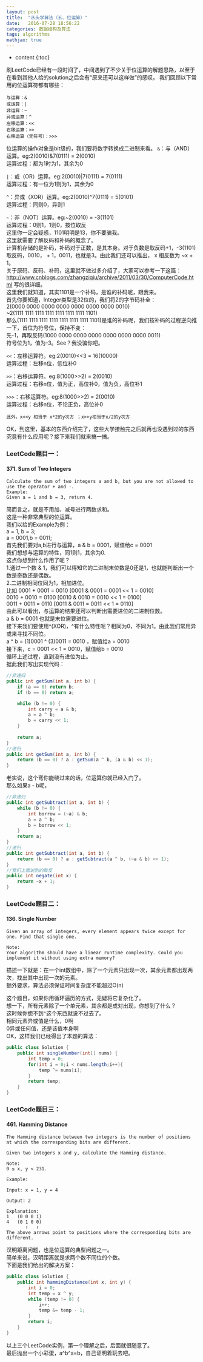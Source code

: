 ```yaml
---
layout: post
title:  "从头学算法（五、位运算）"
date:   2016-07-28 18:56:22
categories: 数据结构及算法
tags: algorithms
mathjax: true
---
```


* content
{:toc}

刷LeetCode已经有一段时间了，中间遇到了不少关于位运算的解题思路，以至于在看到其他人给的solution之后会有“原来还可以这样做”的感叹。
我们回顾以下常用的位运算符都有哪些：

    与运算：&
    或运算：|
    非运算：~
    异或运算：^
    左移运算：<<
    右移运算：>>
    右移运算（无符号）：>>>

位运算的操作对象是bit级的，我们要将数字转换成二进制来看。
`&`：与（AND）运算。eg:2(0010)&7(0111) = 2(0010)  
运算过程：都为1时为1，其余为0

`|`：或（OR）运算。eg:2(0010)|7(0111) = 7(0111)  
运算过程：有一位为1则为1，其余为0

`^`：异或（XOR）运算。eg:2(0010)^7(0111) = 5(0101)  
运算过程：同则0，异则1

`~`：非（NOT）运算。eg:~2(0010) = -3(1101)  
运算过程：0则1，1则0，按位取反  
这里你一定会疑惑，1101明明是13，你不要骗我。  
这里就需要了解反码和补码的概念了。  
计算机存储的是补码，补码对于正数，是其本身。对于负数是取反码+1，-3(1101)取反码，0010， + 1，0011，也就是3。由此我们还可以推出， x 相反数为 ~x + 1。  
关于原码、反码、补码，这里就不做过多介绍了，大家可以参考一下这篇： http://www.cnblogs.com/zhangziqiu/archive/2011/03/30/ComputerCode.html   写的很详细。  
这里我们就知道，其实1101是一个补码，是谁的补码呢，跟我来。  
首先你要知道，Integer类型是32位的，我们将2的字节码补全：  
2(0000 0000 0000 0000 0000 0000 0000 0010)  
~2(1111 1111 1111 1111 1111 1111 1111 1101)  
那么(1111 1111 1111 1111 1111 1111 1111 1101)是谁的补码呢，我们按补码的过程逆向推一下，首位为符号位，保持不变：  
先-1，再取反码(1000 0000 0000 0000 0000 0000 0000 0011)  
符号位为1，值为-3。See？我没骗你吧。

`<<`：左移运算符。eg:2(0010)<<3 = 16(10000)   
运算过程：左移n位，低位补0

`>>`：右移运算符。eg:8(1000>>2) = 2(0010)  
运算过程：右移n位，值为正，高位补0，值为负，高位补1

`>>>`：右移运算符。eg:8(1000>>2) = 2(0010)  
运算过程：右移n位，不论正负，高位补0

    此外，x<<y 相当于 x*2的y次方 ；x>>y相当于x/2的y次方

OK，到这里，基本的东西介绍完了，这些大学接触完之后就再也没遇到过的东西究竟有什么应用呢？接下来我们就来搞一搞。

### LeetCode题目一：

#### 371. Sum of Two Integers
```
Calculate the sum of two integers a and b, but you are not allowed to use the operator + and -.
Example:
Given a = 1 and b = 3, return 4.
```
简而言之，就是不用加、减号进行两数求和。  
这是一种非常典型的位运算。  
我们以给的Example为例：  
a = 1, b = 3;  
a = 0001,b = 0011;  
首先我们要对a,b进行与运算，a & b = 0001，赋值给c = 0001  
我们想想与运算的特性，同1则1，其余为0.  
这点你想到什么作用了呢？  
1.通过一个数 & 1，我们可以得知它的二进制末位数是0还是1，也就能判断出一个数是奇数还是偶数。  
2.二进制相同位同为1，相加进位。  
比如 0001 + 0001 = 0010  [0001 & 0001 = 0001 << 1 = 0010]  
0010 + 0010 = 0100       [0010 & 0010 = 0010 << 1 = 0100]  
0011 + 0011 = 0110       [0011 & 0011 = 0011 << 1 = 0110]   
由此可以看出，与运算的结果还可以判断出需要进位的二进制位数。  
a & b = 0001 也就是末位需要进位。  
接下来我们要使用^(XOR)，^有什么特性呢？相同为0，不同为1。由此我们常用异或来寻找不同位。  
a ^ b = (1)0001 ^ (3)0011 = 0010 ，赋值给a = 0010  
接下来，c = 0001 << 1 = 0010，赋值给b = 0010  
循环上述过程，直到没有进位为止。  
据此我们写出实现代码：
```java
//非递归
public int getSum(int a, int b) {
	if (a == 0) return b;
	if (b == 0) return a;

	while (b != 0) {
		int carry = a & b;
		a = a ^ b;
		b = carry << 1;
	}
	
	return a;
}
//递归
public int getSum(int a, int b) {
	return (b == 0) ? a : getSum(a ^ b, (a & b) << 1);
}
```
老实说，这个弯你能绕过来的话，位运算你就已经入门了。  
那么如果a - b呢，
```java
//非递归
public int getSubtract(int a, int b) {
	while (b != 0) {
		int borrow = (~a) & b;
		a = a ^ b;
		b = borrow << 1;
	}
	return a;
}
//递归
public int getSubtract(int a, int b) {
	return (b == 0) ? a : getSubtract(a ^ b, (~a & b) << 1);
}
//我们上面说到的取反
public int negate(int x) {
	return ~x + 1;
}
```
### LeetCode题目二：
#### 136. Single Number
```
Given an array of integers, every element appears twice except for one. Find that single one.

Note:
Your algorithm should have a linear runtime complexity. Could you implement it without using extra memory?
```
描述一下就是：在一个int数组中，除了一个元素只出现一次，其余元素都出现两次，找出其中出现一次的元素。  
额外要求，算法必须保证时间复杂度不能超过O(n)

这个题目，如果你用循环遍历的方式，无疑将它复杂化了。  
想一下，所有元素除了一个单元素，其余都是成对出现，你想到了什么？  
这时候你想不到`^`这个东西就说不过去了。  
相同元素异或值是什么，0啊  
0异或任何值，还是该值本身啊  
OK，这样我们已经得出了本题的算法：
```java
public class Solution {
    public int singleNumber(int[] nums) {
        int temp = 0;
        for(int i = 0;i < nums.length;i++){
            temp ^= nums[i];
        }
        return temp;
    }
}
```
### LeetCode题目三：
#### 461. Hamming Distance
```
The Hamming distance between two integers is the number of positions at which the corresponding bits are different.

Given two integers x and y, calculate the Hamming distance.

Note:
0 ≤ x, y < 231.

Example:

Input: x = 1, y = 4

Output: 2

Explanation:
1   (0 0 0 1)
4   (0 1 0 0)
       ↑   ↑
The above arrows point to positions where the corresponding bits are different.
```
汉明距离问题，也是位运算的典型问题之一。  
简单来说，汉明距离就是求两个数不同位的个数。  
下面是我们给出的解决方案：
```java
public class Solution {
    public int hammingDistance(int x, int y) {
        int i = 0;
        int temp = x ^ y;
        while (temp != 0) {
            i++;
            temp &= temp - 1;
        }
        return i;
    }
}
```
以上三个LeetCode实例，第一个理解之后，后面就很随意了。  
最后抛出一个小彩蛋，a^b^a=b，自己证明着玩去吧。












